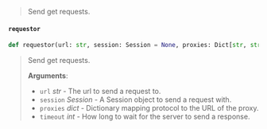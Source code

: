 > Send get requests.

<a name="requestor.requestor"></a>
#### `requestor`

```python
def requestor(url: str, session: Session = None, proxies: Dict[str, str] = None, timeout: int = 5) -> Response
```

> Send get requests.
> 
> **Arguments**:
> 
> - `url` _str_ - The url to send a request to.
> - `session` _Session_ - A Session object to send a request with.
> - `proxies` _dict_ - Dictionary mapping protocol to the URL of the proxy.
> - `timeout` _int_ - How long to wait for the server to send a response.

